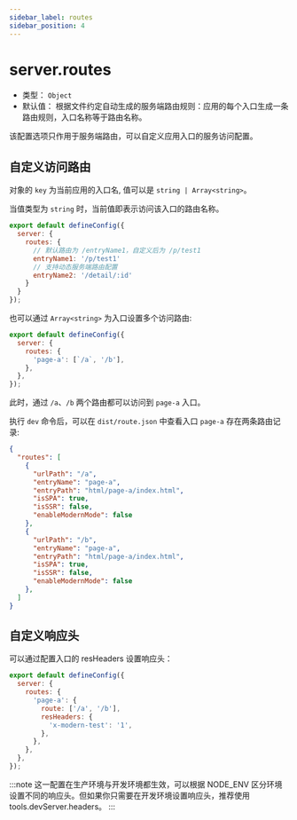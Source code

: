 ```yaml
---
sidebar_label: routes
sidebar_position: 4
---
```


# server.routes

* 类型： `Object`
* 默认值： 根据文件约定自动生成的服务端路由规则：应用的每个入口生成一条路由规则，入口名称等于路由名称。

该配置选项只作用于服务端路由，可以自定义应用入口的服务访问配置。

## 自定义访问路由

对象的 `key` 为当前应用的入口名, 值可以是 `string | Array<string>`。

当值类型为 `string` 时，当前值即表示访问该入口的路由名称。

```js title="modern.config.js"
export default defineConfig({
  server: {
    routes: {
      // 默认路由为 /entryName1，自定义后为 /p/test1
      entryName1: '/p/test1'
      // 支持动态服务端路由配置
      entryName2: '/detail/:id'
    }
  }
});
```

也可以通过 `Array<string>` 为入口设置多个访问路由:

```js title="modern.config.js"
export default defineConfig({
  server: {
    routes: {
      'page-a': [`/a`, '/b'],
    },
  },
});
```

此时，通过 `/a`、`/b` 两个路由都可以访问到 `page-a` 入口。

执行 `dev` 命令后，可以在 `dist/route.json` 中查看入口 `page-a` 存在两条路由记录:

```json
{
  "routes": [
    {
      "urlPath": "/a",
      "entryName": "page-a",
      "entryPath": "html/page-a/index.html",
      "isSPA": true,
      "isSSR": false,
      "enableModernMode": false
    },
    {
      "urlPath": "/b",
      "entryName": "page-a",
      "entryPath": "html/page-a/index.html",
      "isSPA": true,
      "isSSR": false,
      "enableModernMode": false
    },
  ]
}
```

## 自定义响应头

可以通过配置入口的 resHeaders 设置响应头：

```js title="modern.config.js"
export default defineConfig({
  server: {
    routes: {
      'page-a': {
        route: ['/a', '/b'],
        resHeaders: {
          'x-modern-test': '1',
        },
      },
    },
  },
});
```

:::note
这一配置在生产环境与开发环境都生效，可以根据 NODE_ENV 区分环境设置不同的响应头。但如果你只需要在开发环境设置响应头，推荐使用 tools.devServer.headers。
:::

